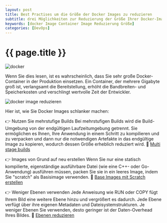 ```yaml
---
layout: post
title: Best Practises um die Größe der Docker Images zu reduzieren
subtitle: drei Möglichkeiten zur Reduzierung der Größe Ihrer Docker-Images
keywords: [docker Image Container Image Reduzierung Größe]
categories: [DevOps]
---
```

# {{ page.title }}

![docker](../../img/DockerLogo-300x150.webp)

Wenn Sie dies lesen, ist es wahrscheinlich, dass Sie sehr große Docker-Container in der Produktion einsetzen.
Ein Container, der mehrere Gigabyte groß ist, verlangsamt die Bereitstellung, erhöht die Bandbreiten- und Speicherkosten 
und verschlingt wertvolle Zeit der Entwickler.

![docker image reduzieren](../../docker_reduzieren_image.webp)

Hier ist, wie Sie Docker Images schlanker machen:

👉 Nutzen Sie mehrstufige Builds
Bei mehrstufigen Builds wird die Build-Umgebung von der endgültigen Laufzeitumgebung getrennt. 
Sie ermöglichen es Ihnen, Ihre Anwendung in einem Schritt zu kompilieren und zu verpacken und dann nur die notwendigen Artefakte 
in das endgültige Image zu kopieren, wodurch dessen Größe erheblich reduziert wird.
🔗 [Multi stage builds](https://docs.docker.com/build/building/multi-stage/)


👉 Images von Grund auf neu erstellen
Wenn Sie nur eine statisch kompilierte, eigenständige ausführbare Datei (wie eine C++- oder Go-Anwendung) ausführen müssen, 
packen Sie sie in ein leeres Image, indem Sie "scratch" als Basisimage verwenden.
🔗 [Base Images mit Scratch erstellen](https://docs.docker.com/build/building/base-images/#create-a-simple-parent-image-using-scratch)


👉 Weniger Ebenen verwenden
Jede Anweisung wie RUN oder COPY fügt Ihrem Bild eine weitere Ebene hinzu und vergrößert es dadurch. 
Jede Ebene verfügt über ihre eigenen Metadaten und Dateisystemstrukturen. Je weniger Ebenen Sie verwenden, desto geringer ist der 
Daten-Overhead Ihres Bildes.
🔗 [Ebenen reduzieren](https://docs.docker.com/develop/develop-images/dockerfile_best-practices/#minimize-the-number-of-layers)
